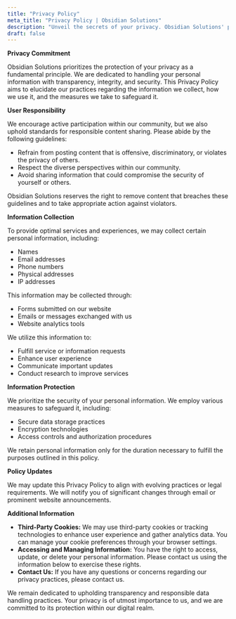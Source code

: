 ```yaml
---
title: "Privacy Policy"
meta_title: "Privacy Policy | Obsidian Solutions" 
description: "Unveil the secrets of your privacy. Obsidian Solutions' policy explained within."
draft: false
---
```


**Privacy Commitment**

Obsidian Solutions prioritizes the protection of your privacy as a fundamental principle. We are dedicated to handling your personal information with transparency, integrity, and security. This Privacy Policy aims to elucidate our practices regarding the information we collect, how we use it, and the measures we take to safeguard it.

**User Responsibility**

We encourage active participation within our community, but we also uphold standards for responsible content sharing. Please abide by the following guidelines:

- Refrain from posting content that is offensive, discriminatory, or violates the privacy of others.
- Respect the diverse perspectives within our community.
- Avoid sharing information that could compromise the security of yourself or others.

Obsidian Solutions reserves the right to remove content that breaches these guidelines and to take appropriate action against violators.

**Information Collection**

To provide optimal services and experiences, we may collect certain personal information, including:

- Names
- Email addresses
- Phone numbers
- Physical addresses
- IP addresses

This information may be collected through:

- Forms submitted on our website
- Emails or messages exchanged with us
- Website analytics tools

We utilize this information to:

- Fulfill service or information requests
- Enhance user experience
- Communicate important updates
- Conduct research to improve services

**Information Protection**

We prioritize the security of your personal information. We employ various measures to safeguard it, including:

- Secure data storage practices
- Encryption technologies
- Access controls and authorization procedures

We retain personal information only for the duration necessary to fulfill the purposes outlined in this policy.

**Policy Updates**

We may update this Privacy Policy to align with evolving practices or legal requirements. We will notify you of significant changes through email or prominent website announcements.

**Additional Information**

- **Third-Party Cookies:** We may use third-party cookies or tracking technologies to enhance user experience and gather analytics data. You can manage your cookie preferences through your browser settings.
- **Accessing and Managing Information:** You have the right to access, update, or delete your personal information. Please contact us using the information below to exercise these rights.
- **Contact Us:** If you have any questions or concerns regarding our privacy practices, please contact us.

We remain dedicated to upholding transparency and responsible data handling practices. Your privacy is of utmost importance to us, and we are committed to its protection within our digital realm.